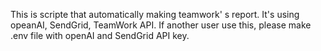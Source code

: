 This is scripte that automatically making teamwork' s report.
It's using opeanAI, SendGrid, TeamWork API.
If another user use this, please make .env file with openAI and SendGrid API key.
